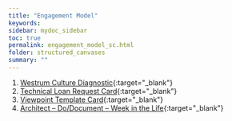 ```yaml
---
title: "Engagement Model"
keywords: 
sidebar: mydoc_sidebar
toc: true
permalink: engagement_model_sc.html
folder: structured_canvases
summary: ""
---
```


1. [Westrum Culture Diagnostic](westrum_culture_diagnostic.md){:target="_blank"}
2. [Technical Loan Request Card](technical_loan_request_card.md){:target="_blank"}
3. [Viewpoint Template Card](viewpoint_template_card.md){:target="_blank"}
4. [Architect – Do/Document – Week in the Life](architect_do_document_week_in_the_life.md){:target="_blank"}
